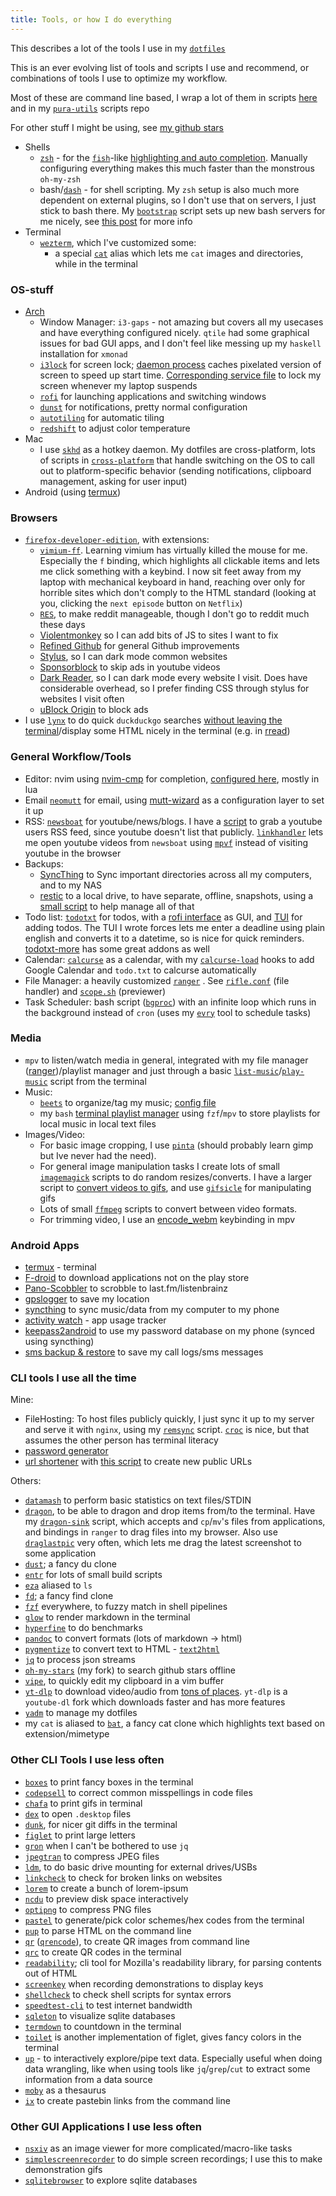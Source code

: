 ```yaml
---
title: Tools, or how I do everything
---
```


This describes a lot of the tools I use in my [`dotfiles`](https://github.com/purarue/dotfiles)

This is an ever evolving list of tools and scripts I use and recommend, or combinations of tools I use to optimize my workflow.

Most of these are command line based, I wrap a lot of them in scripts [here](https://github.com/purarue/dotfiles/tree/master/.local/scripts) and in my [`pura-utils`](https://github.com/purarue/pura-utils) scripts repo

For other stuff I might be using, see [my github stars](https://github.com/purarue?direction=desc&sort=stars&tab=stars)

- Shells
  - [`zsh`](http://zsh.sourceforge.net/) - for the [`fish`](https://fishshell.com/)-like [highlighting and auto completion](https://github.com/marlonrichert/zsh-autocomplete). Manually configuring everything makes this much faster than the monstrous `oh-my-zsh`
  - bash/[`dash`](https://wiki.archlinux.org/index.php/Dash) - for shell scripting. My `zsh` setup is also much more dependent on external plugins, so I don't use that on servers, I just stick to bash there. My [`bootstrap`](https://github.com/purarue/bootstrap/) script sets up new bash servers for me nicely, see [this post](../../blog/server-setup/) for more info
- Terminal
  - [`wezterm`](https://wezfurlong.org/wezterm/index.html), which I've customized some:
    - a special [`cat`](https://github.com/purarue/dotfiles/blob/8457f501779f6eefccef14a9551c1eeafe0d629e/.config/zsh/progressive_enhancement.zsh#L72-L107) alias which lets me `cat` images and directories, while in the terminal

### OS-stuff

- [Arch](https://wiki.archlinux.org/index.php/)
  - Window Manager: `i3-gaps` - not amazing but covers all my usecases and have everything configured nicely. `qtile` had some graphical issues for bad GUI apps, and I don't feel like messing up my `haskell` installation for `xmonad`
  - [`i3lock`](https://i3wm.org/i3lock/) for screen lock; [daemon process](https://sean.fish/d/lock-screen?redirect) caches pixelated version of screen to speed up start time. [Corresponding service file](https://sean.fish/d/lockscreen@.service?redirect) to lock my screen whenever my laptop suspends
  - [`rofi`](https://github.com/davatorium/rofi) for launching applications and switching windows
  - [`dunst`](https://dunst-project.org/) for notifications, pretty normal configuration
  - [`autotiling`](https://github.com/nwg-piotr/autotiling) for automatic tiling
  - [`redshift`](http://jonls.dk/redshift/) to adjust color temperature
- Mac
  - I use [`skhd`](https://github.com/koekeishiya/skhd) as a hotkey daemon. My dotfiles are cross-platform, lots of scripts in [`cross-platform`](https://github.com/purarue/pura-utils#script-index) that handle switching on the OS to call out to platform-specific behavior (sending notifications, clipboard management, asking for user input)
- Android (using [termux](https://termux.dev/en/))

### Browsers

- [`firefox-developer-edition`](https://www.mozilla.org/en-US/firefox/developer/), with extensions:
  - [`vimium-ff`](https://addons.mozilla.org/en-US/firefox/addon/vimium-ff/). Learning vimium has virtually killed the mouse for me. Especially the `f` binding, which highlights all clickable items and lets me click something with a keybind. I now sit feet away from my laptop with mechanical keyboard in hand, reaching over only for horrible sites which don't comply to the HTML standard (looking at you, clicking the `next episode` button on `Netflix`)
  - [`RES`](https://addons.mozilla.org/en-US/firefox/addon/reddit-enhancement-suite/), to make reddit manageable, though I don't go to reddit much these days
  - [Violentmonkey](https://addons.mozilla.org/en-US/firefox/addon/violentmonkey/) so I can add bits of JS to sites I want to fix
  - [Refined Github](https://addons.mozilla.org/en-US/firefox/addon/refined-github-/) for general Github improvements
  - [Stylus](https://addons.mozilla.org/en-US/firefox/addon/styl-us/), so I can dark mode common websites
  - [Sponsorblock](https://sponsor.ajay.app/) to skip ads in youtube videos
  - [Dark Reader](https://addons.mozilla.org/en-US/firefox/addon/darkreader), so I can dark mode every website I visit. Does have considerable overhead, so I prefer finding CSS through stylus for websites I visit often
  - [uBlock Origin](https://addons.mozilla.org/en-US/firefox/addon/ublock-origin/) to block ads
- I use [`lynx`](https://www.lynxproject.org/) to do quick `duckduckgo` searches [without leaving the terminal](https://sean.fish/d/duck?redirect)/display some HTML nicely in the terminal (e.g. in [rread](https://sean.fish/d/rread?dark))

### General Workflow/Tools

- Editor: nvim using [nvim-cmp](https://github.com/hrsh7th/nvim-cmp) for completion, [configured here](https://github.com/purarue/dotfiles/tree/master/.config/nvim), mostly in lua
- Email [`neomutt`](https://github.com/neomutt/neomutt) for email, using [mutt-wizard](https://github.com/LukeSmithxyz/mutt-wizard) as a configuration layer to set it up
- RSS: [`newsboat`](https://newsboat.org/) for youtube/news/blogs. I have a [script](https://sean.fish/d/youtube-user-id?redirect) to grab a youtube users RSS feed, since youtube doesn't list that publicly. [`linkhandler`](https://sean.fish/d/linkhandler?redirect) lets me open youtube videos from `newsboat` using [`mpvf`](https://github.com/purarue/mpvf/) instead of visiting youtube in the browser
- Backups:
  - [SyncThing](https://github.com/syncthing/syncthing) to Sync important directories across all my computers, and to my NAS
  - [restic](https://restic.net/) to a local drive, to have separate, offline, snapshots, using a [small script](https://sean.fish/d/restic-backup?redirect) to help manage all of that
- Todo list: [`todotxt`](http://todotxt.org/) for todos, with a [rofi interface](https://sean.fish/d/todo-prompt?redirect) as GUI, and [TUI](https://github.com/purarue/full_todotxt) for adding todos. The TUI I wrote forces lets me enter a deadline using plain english and converts it to a datetime, so is nice for quick reminders. [todotxt-more](https://git.sr.ht/~proycon/todotxt-more) has some great addons as well
- Calendar: [`calcurse`](https://github.com/lfos/calcurse) as a calendar, with my [`calcurse-load`](https://github.com/purarue/calcurse-load) hooks to add Google Calendar and `todo.txt` to calcurse automatically
- File Manager: a heavily customized [`ranger`](https://github.com/ranger/ranger) . See [`rifle.conf`](https://sean.fish/d/rifle.conf?redirect) (file handler) and [`scope.sh`](https://sean.fish/d/scope.sh?redirect) (previewer)
- Task Scheduler: bash script ([`bgproc`](https://github.com/purarue/bgproc)) with an infinite loop which runs in the background instead of `cron` (uses my [`evry`](https://github.com/purarue/evry) tool to schedule tasks)

### Media

- `mpv` to listen/watch media in general, integrated with my file manager ([ranger](https://github.com/ranger/ranger))/playlist manager and just through a basic [`list-music`](https://github.com/purarue/pura-utils/blob/main/shellscripts/list-music)/[`play-music`](https://sean.fish/d/play-music?dark) script from the terminal
- Music:
  - [`beets`](https://github.com/beetbox/beets) to organize/tag my music; [config file](https://sean.fish/d/.config/beets/config.yaml?redirect)
  - my `bash` [terminal playlist manager](https://github.com/purarue/plaintext-playlist) using `fzf`/`mpv` to store playlists for local music in local text files
- Images/Video:
  - For basic image cropping, I use [`pinta`](https://www.pinta-project.com/) (should probably learn gimp but Ive never had the need).
  - For general image manipulation tasks I create lots of small [`imagemagick`](https://imagemagick.org/index.php) scripts to do random resizes/converts. I have a larger script to [convert videos to gifs](https://github.com/purarue/pura-utils/blob/main/shellscripts/gifme), and use [`gifsicle`](https://github.com/kohler/gifsicle) for manipulating gifs
  - Lots of small [`ffmpeg`](https://ffmpeg.org/) scripts to convert between video formats.
  - For trimming video, I use an [encode_webm](https://github.com/occivink/mpv-scripts/blob/master/script-opts/encode_webm.conf) keybinding in mpv

### Android Apps

- [termux](https://termux.dev/en/) - terminal
- [F-droid](https://f-droid.org/) to download applications not on the play store
- [Pano-Scobbler](https://play.google.com/store/apps/details?id=com.arn.scrobble&hl=en_US&gl=US&pli=1) to scrobble to last.fm/listenbrainz
- [gpslogger](https://gpslogger.app/) to save my location
- [syncthing](https://f-droid.org/packages/com.nutomic.syncthingandroid/) to sync music/data from my computer to my phone
- [activity watch](https://play.google.com/store/apps/details?id=net.activitywatch.android&hl=en_US&gl=US) - app usage tracker
- [keepass2android](https://play.google.com/store/apps/details?id=keepass2android.keepass2android&hl=en_US&gl=US) to use my password database on my phone (synced using syncthing)
- [sms backup & restore](https://play.google.com/store/apps/details?id=com.riteshsahu.SMSBackupRestore&hl=en_US) to save my call logs/sms messages

### CLI tools I use all the time

Mine:

- FileHosting: To host files publicly quickly, I just sync it up to my server and serve it with `nginx`, using my [`remsync`](https://github.com/purarue/vps/blob/master/bin/remsync) script. [`croc`](https://github.com/schollz/croc) is nice, but that assumes the other person has terminal literacy
- [password generator](https://github.com/purarue/genpasswd)
- [url shortener](https://github.com/purarue/no-db-shorturl/) with [this script](https://github.com/purarue/vps/blob/master/bin/shorten) to create new public URLs

Others:

- [`datamash`](https://www.gnu.org/software/datamash/) to perform basic statistics on text files/STDIN
- [`dragon`](https://github.com/mwh/dragon), to be able to dragon and drop items from/to the terminal. Have my [`dragon-sink`](https://sean.fish/d/dragon-sink?redirect) script, which accepts and `cp`/`mv`'s files from applications, and bindings in `ranger` to drag files into my browser. Also use [`draglastpic`](https://sean.fish/d/draglastpic) very often, which lets me drag the latest screenshot to some application
- [`dust`](https://github.com/bootandy/dust); a fancy du clone
- [`entr`](https://eradman.com/entrproject/) for lots of small build scripts
- [`eza`](https://github.com/eza-community/eza) aliased to `ls`
- [`fd`](https://github.com/sharkdp/fd); a fancy find clone
- [`fzf`](https://github.com/junegunn/fzf) everywhere, to fuzzy match in shell pipelines
- [`glow`](https://github.com/charmbracelet/glow) to render markdown in the terminal
- [`hyperfine`](https://github.com/sharkdp/hyperfine) to do benchmarks
- [`pandoc`](https://pandoc.org/) to convert formats (lots of markdown -> html)
- [`pygmentize`](https://pygments.org/docs/cmdline/) to convert text to HTML - [`text2html`](https://sean.fish/d/text2html?redirect)
- [`jq`](https://stedolan.github.io/jq/) to process json streams
- [`oh-my-stars`](https://github.com/purarue/oh-my-stars) (my fork) to search github stars offline
- [`vipe`](https://linux.die.net/man/1/vipe), to quickly edit my clipboard in a vim buffer
- [`yt-dlp`](https://github.com/yt-dlp/yt-dlp) to download video/audio from [tons of places](https://ytdl-org.github.io/youtube-dl/supportedsites.html). `yt-dlp` is a `youtube-dl` fork which downloads faster and has more features
- [`yadm`](https://github.com/TheLocehiliosan/yadm) to manage my dotfiles
- my `cat` is aliased to [`bat`](https://github.com/sharkdp/bat), a fancy cat clone which highlights text based on extension/mimetype

### Other CLI Tools I use less often

- [`boxes`](https://boxes.thomasjensen.com/) to print fancy boxes in the terminal
- [`codepsell`](https://github.com/codespell-project/codespell) to correct common misspellings in code files
- [`chafa`](https://github.com/hpjansson/chafa/) to print gifs in terminal
- [`dex`](https://github.com/jceb/dex) to open `.desktop` files
- [`dunk`](https://github.com/darrenburns/dunk), for nicer git diffs in the terminal
- [`figlet`](http://www.figlet.org/) to print large letters
- [`gron`](https://github.com/tomnomnom/gron) when I can't be bothered to use `jq`
- [`jpegtran`](http://jpegclub.org/jpegtran/) to compress JPEG files
- [`ldm`](https://github.com/LemonBoy/ldm), to do basic drive mounting for external drives/USBs
- [`linkcheck`](https://github.com/filiph/linkcheck) to check for broken links on websites
- [`lorem`](https://github.com/jamen/lorem) to create a bunch of lorem-ipsum
- [`ncdu`](https://dev.yorhel.nl/ncdu) to preview disk space interactively
- [`optipng`](http://optipng.sourceforge.net/) to compress PNG files
- [`pastel`](https://github.com/sharkdp/pastel) to generate/pick color schemes/hex codes from the terminal
- [`pup`](https://github.com/ericchiang/pup) to parse HTML on the command line
- [`qr`](https://sean.fish/d/qr?redirect) ([`qrencode`](https://fukuchi.org/works/qrencode/)), to create QR images from command line
- [`qrc`](https://github.com/fumiyas/qrc) to create QR codes in the terminal
- [`readability`](https://gitlab.com/gardenappl/readability-cli); cli tool for Mozilla's readability library, for parsing contents out of HTML
- [`screenkey`](https://gitlab.com/screenkey/screenkey) when recording demonstrations to display keys
- [`shellcheck`](https://github.com/koalaman/shellcheck) to check shell scripts for syntax errors
- [`speedtest-cli`](https://github.com/sivel/speedtest-cli) to test internet bandwidth
- [`sqleton`](https://github.com/inukshuk/sqleton) to visualize sqlite databases
- [`termdown`](https://github.com/trehn/termdown) to countdown in the terminal
- [`toilet`](https://github.com/cacalabs/toilet) is another implementation of figlet, gives fancy colors in the terminal
- [`up`](https://github.com/akavel/up) - to interactively explore/pipe text data. Especially useful when doing data wrangling, like when using tools like `jq`/`grep`/`cut` to extract some information from a data source
- [`moby`](https://github.com/words/moby) as a thesaurus
- [`ix`](https://github.com/purarue/pura-utils/blob/main/shellscripts/ix) to create pastebin links from the command line

### Other GUI Applications I use less often

- [`nsxiv`](https://github.com/nsxiv/nsxiv) as an image viewer for more complicated/macro-like tasks
- [`simplescreenrecorder`](https://github.com/MaartenBaert/ssr) to do simple screen recordings; I use this to make demonstration gifs
- [`sqlitebrowser`](https://sqlitebrowser.org/) to explore sqlite databases
